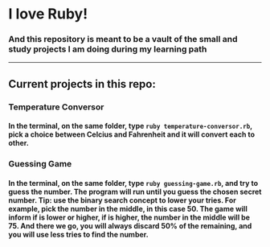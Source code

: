 # I love Ruby!
### And this repository is meant to be a vault of the small and study projects I am doing during my learning path
--------------------------------------------------------------------------------------------------
## Current projects in this repo:

### Temperature Conversor
#### In the terminal, on the same folder, type ```ruby temperature-conversor.rb```, pick a choice between Celcius and Fahrenheit and it will convert each to other.

### Guessing Game
#### In the terminal, on the same folder, type ```ruby guessing-game.rb```, and try to guess the number. The program will run until you guess the chosen secret number. Tip: use the binary search concept to lower your tries. For example, pick the number in the middle, in this case 50. The game will inform if is lower or higher, if is higher, the number in the middle will be 75. And there we go, you will always discard 50% of the remaining, and you will use less tries to find the number.